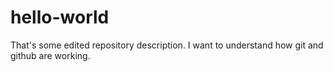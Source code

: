 # hello-world
That's some edited repository description.
I want to understand how git and github are working.
